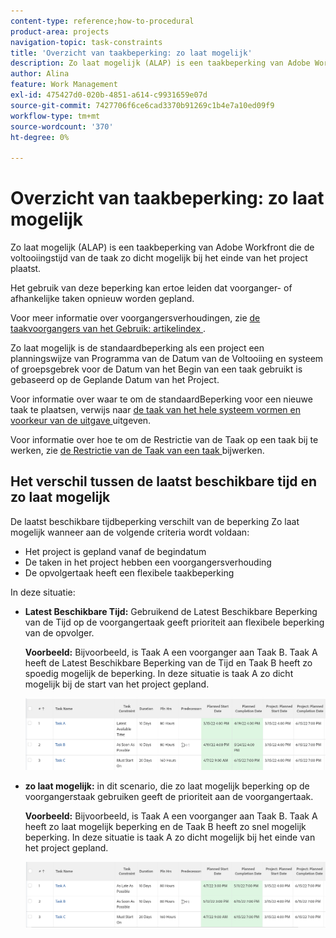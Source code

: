```yaml
---
content-type: reference;how-to-procedural
product-area: projects
navigation-topic: task-constraints
title: 'Overzicht van taakbeperking: zo laat mogelijk'
description: Zo laat mogelijk (ALAP) is een taakbeperking van Adobe Workfront die de voltooiingstijd van de taak zo dicht mogelijk bij het einde van het project plaatst.
author: Alina
feature: Work Management
exl-id: 475427d0-020b-4851-a614-c9931659e07d
source-git-commit: 7427706f6ce6cad3370b91269c1b4e7a10ed09f9
workflow-type: tm+mt
source-wordcount: '370'
ht-degree: 0%

---
```


# Overzicht van taakbeperking: zo laat mogelijk

Zo laat mogelijk (ALAP) is een taakbeperking van Adobe Workfront die de voltooiingstijd van de taak zo dicht mogelijk bij het einde van het project plaatst.

Het gebruik van deze beperking kan ertoe leiden dat voorganger- of afhankelijke taken opnieuw worden gepland.

Voor meer informatie over voorgangersverhoudingen, zie [ de taakvoorgangers van het Gebruik: artikelindex ](../../../manage-work/tasks/use-prdcssrs/use-task-predecessors.md).

Zo laat mogelijk is de standaardbeperking als een project een planningswijze van Programma van de Datum van de Voltooiing en systeem of groepsgebrek voor de Datum van het Begin van een taak gebruikt is gebaseerd op de Geplande Datum van het Project.

Voor informatie over waar te om de standaardBeperking voor een nieuwe taak te plaatsen, verwijs naar [ de taak van het hele systeem vormen en voorkeur van de uitgave ](../../../administration-and-setup/set-up-workfront/configure-system-defaults/set-task-issue-preferences.md) uitgeven.

Voor informatie over hoe te om de Restrictie van de Taak op een taak bij te werken, zie [ de Restrictie van de Taak van een taak ](../../../manage-work/tasks/task-constraints/update-task-constraint-of-task.md) bijwerken.

<!--
<div data-mc-conditions="QuicksilverOrClassic.Draft mode">
<h2>Use the As Late As Possible Task Constraint</h2>
<p>(NOTE: replaced with new article linked above) </p>
<p>To update the Task Constraint to As Late As Possible: </p>
<ol>
<li value="1">Go to a task whose Task Constraint you want to update.</li>
<li value="2"> <p data-mc-conditions="QuicksilverOrClassic.Quicksilver">Click the <strong>More</strong> icon <img src="assets/qs-more-icon-on-an-object.png"> next to the task name, then click <strong>Edit</strong>.</p> </li>
<li value="3"> <p>In the <strong>Overview</strong> section, expand the <strong>Task Constraint</strong> drop-down menu.</p> </li>
<li value="4"> <p>Select <strong>As Late As Possible</strong>.</p> </li>
<li value="5">Click <strong>Save Changes</strong>. </li>
</ol>
</div>
-->

## Het verschil tussen de laatst beschikbare tijd en zo laat mogelijk

<!--
<p data-mc-conditions="QuicksilverOrClassic.Draft mode">(NOTE: [! This section is duplicated in "Latest Available Time"] - inserted a snippet for both articles (Alina)) </p>
-->

De laatst beschikbare tijdbeperking verschilt van de beperking Zo laat mogelijk wanneer aan de volgende criteria wordt voldaan:

* Het project is gepland vanaf de begindatum
* De taken in het project hebben een voorgangersverhouding
* De opvolgertaak heeft een flexibele taakbeperking

In deze situatie:

* **Latest Beschikbare Tijd:** Gebruikend de Latest Beschikbare Beperking van de Tijd op de voorgangertaak geeft prioriteit aan flexibele beperking van de opvolger.

  **Voorbeeld:** Bijvoorbeeld, is Taak A een voorganger aan Taak B. Taak A heeft de Latest Beschikbare Beperking van de Tijd en Taak B heeft zo spoedig mogelijk de beperking. In deze situatie is taak A zo dicht mogelijk bij de start van het project gepland.

  ![](assets/latest-available-time-task-constraint-in-task-list-350x116.png)

* **zo laat mogelijk:** in dit scenario, die zo laat mogelijk beperking op de voorgangerstaak gebruiken geeft de prioriteit aan de voorgangertaak.

  **Voorbeeld:** Bijvoorbeeld, is Taak A een voorganger aan Taak B. Taak A heeft zo laat mogelijk beperking en de Taak B heeft zo snel mogelijk beperking. In deze situatie is taak A zo dicht mogelijk bij het einde van het project gepland.

  ![](assets/as-late-as-possible-task-constraint-in-task-list-350x104.png)



<!--
<div data-mc-conditions="QuicksilverOrClassic.Draft mode">
<p>(NOTE: this content was here before but it was wrong - according to this issue in Hub, per Dev, the correct functionality is in the snippet above: https://hub.workfront.com/task/6193c6910004bce9de07cda7757f3ce8/updates?email-source=subscribedCommunication) </p>
<p>The Latest Available Time constraint differs from the As Late As Possible constraint when the following criteria exist:</p>
<ul>
<li> The project is scheduled From Completion </li>
<li> Tasks in the project have a predecessor relationship </li>
<li> The predecessor task has a flexible task constraint </li>
</ul>
<p> In this situation: </p>
<ul>
<li> <p><strong>Latest Available Time:</strong> Using the Latest Available Time constraint on the successor task gives priority to flexible constraint of the predecessor.</p> <p>For example, Task A is a predecessor to Task B. Task B has the Latest Available Time constraint and Task A has the As Soon As Possible constraint. In this situation, the task is scheduled as close to the start of the project as possible.</p> </li>
<li> <p><strong>As Late As Possible:</strong> In this scenario, using the As Late As Possible constraint on the successor task gives the priority to the successor task.</p> <p>For example, Task A is a predecessor to Task B. Task B has the As Late As Possible constraint and Task A has the As Soon As Possible constraint. In this situation, the task is scheduled as close to the end of the project as possible.</p> </li>
</ul>
</div>
-->

